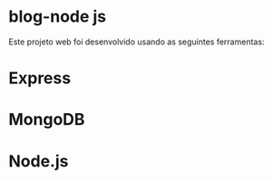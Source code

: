 # blog-node js

Este projeto web foi desenvolvido usando as seguintes ferramentas:

# Express 
# MongoDB 
# Node.js
